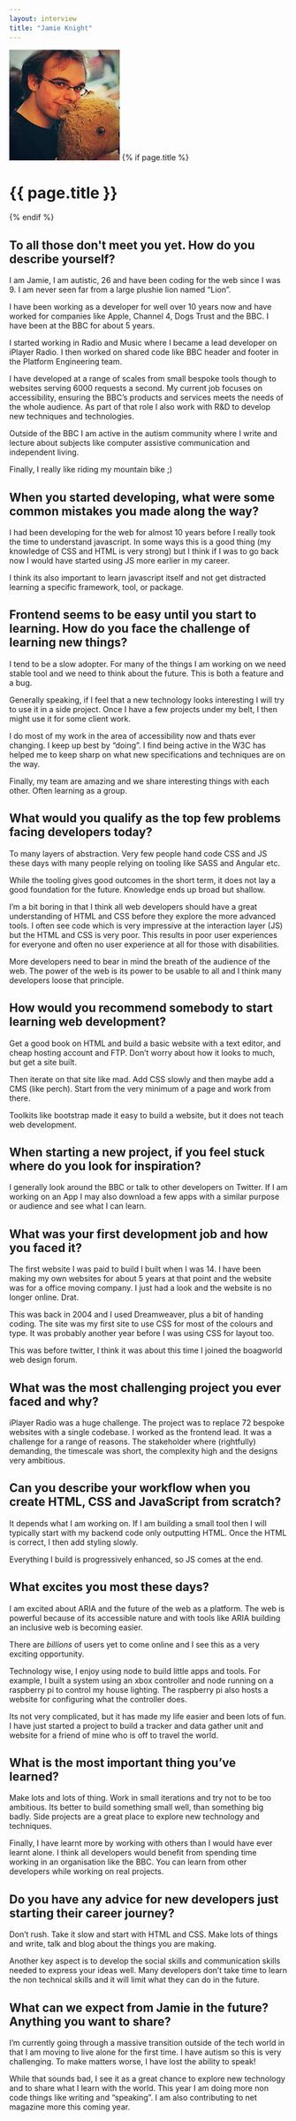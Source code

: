 ```yaml
---
layout: interview
title: "Jamie Knight"
---
```

<img class="" src="/assets/images/portrait-jamie-knight.jpg" alt="Photo Jamie Knight"  />
{% if page.title %}
  <h1 class="">{{ page.title }}</h1>
{% endif %}

## To all those don't meet you yet. How do you describe yourself?

I am Jamie, I am autistic, 26 and have been coding for the web since I was 9. I am never seen far from a large plushie lion named “Lion”.

I have been working as a developer for well over 10 years now and have worked for companies like Apple, Channel 4, Dogs Trust and the BBC. I have been at the BBC for about 5 years.

I started working in Radio and Music where I became a lead developer on iPlayer Radio. I then worked on shared code like BBC header and footer in the Platform Engineering team.

I have developed at a range of scales from small bespoke tools though to websites serving 6000 requests a second. My current job focuses on accessibility, ensuring the BBC’s products and services meets the needs of the whole audience. As part of that role I also work with R&D to develop new techniques and technologies.

Outside of the BBC I am active in the autism community where I write and lecture about subjects like computer assistive communication and independent living.

Finally, I really like riding my mountain bike ;)

## When you started developing, what were some common mistakes you made along the way?

I had been developing for the web for almost 10 years before I really took the time to understand javascript. In some ways this is a good thing (my knowledge of CSS and HTML is very strong) but I think if I was to go back now I would have started using JS more earlier in my career.

I think its also important to learn javascript itself and not get distracted learning a specific framework, tool, or package.

## Frontend seems to be easy until you start to learning. How do you face the challenge of learning new things?

I tend to be a slow adopter. For many of the things I am working on we need stable tool and we need to think about the future. This is both a feature and a bug.

Generally speaking, if I feel that a new technology looks interesting I will try to use it in a side project. Once I have a few projects under my belt, I then might use it for some client work.

I do most of my work in the area of accessibility now and thats ever changing. I keep up best by “doing”. I find being active in the W3C has helped me to keep sharp on what new specifications and techniques are on the way.

Finally, my team are amazing and we share interesting things with each other. Often learning as a group.

## What would you qualify as the top few problems facing developers today?

To many layers of abstraction. Very few people hand code CSS and JS these days with many people relying on tooling like SASS and Angular etc.

While the tooling gives good outcomes in the short term, it does not lay a good foundation for the future. Knowledge ends up broad but shallow.

I’m a bit boring in that I think all web developers should have a great understanding of HTML and CSS before they explore the more advanced tools. I often see code which is very impressive at the interaction layer (JS) but the HTML and CSS is very poor. This results in poor user experiences for everyone and often no user experience at all for those with disabilities.

More developers need to bear in mind the breath of the audience of the web. The power of the web is its power to be usable to all and I think many developers loose that principle.

## How would you recommend somebody to start learning web development?

Get a good book on HTML and build a basic website with a text editor, and cheap hosting account and FTP. Don’t worry about how it looks to much, but get a site built.

Then iterate on that site like mad. Add CSS slowly and then maybe add a CMS (like perch). Start from the very minimum of a page and work from there.

Toolkits like bootstrap made it easy to build a website, but it does not teach web development.

## When starting a new project, if you feel stuck where do you look for inspiration?

I generally look around the BBC or talk to other developers on Twitter. If I am working on an App I may also download a few apps with a similar purpose or audience and see what I can learn.

## What was your first development job and how you faced it?

The first website I was paid to build I built when I was 14. I have been making my own websites for about 5 years at that point and the website was for a office moving company. I just had a look and the website is no longer online. Drat.

This was back in 2004 and I used Dreamweaver, plus a bit of handing coding. The site was my first site to use CSS for most of the colours and type. It was probably another year before I was using CSS for layout too.

This was before twitter, I think it was about this time I joined the boagworld web design forum.

## What was the most challenging project you ever faced and why?

iPlayer Radio was a huge challenge. The project was to replace 72 bespoke websites with a single codebase. I worked as the frontend lead. It was a challenge for a range of reasons. The stakeholder where (rightfully) demanding, the timescale was short, the complexity high and the designs very ambitious.

## Can you describe your workflow when you create HTML, CSS and JavaScript from scratch?

It depends what I am working on. If I am building a small tool then I will typically start with my backend code only outputting HTML. Once the HTML is correct, I then add styling slowly.

Everything I build is progressively enhanced, so JS comes at the end.

## What excites you most these days?

I am excited about ARIA and the future of the web as a platform. The web is powerful because of its accessible nature and with tools like ARIA building an inclusive web is becoming easier.

There are _billions_ of users yet to come online and I see this as a very exciting opportunity.

Technology wise, I enjoy using node to build little apps and tools. For example, I built a system using an xbox controller and node running on a raspberry pi to control my house lighting. The raspberry pi also hosts a website for configuring what the controller does.

Its not very complicated, but it has made my life easier and been lots of fun. I have just started a project to build a tracker and data gather unit and website for a friend of mine who is off to travel the world.

## What is the most important thing you’ve learned?

Make lots and lots of thing. Work in small iterations and try not to be too ambitious. Its better to build something small well, than something big badly. Side projects are a great place to explore new technology and techniques.

Finally, I have learnt more by working with others than I would have ever learnt alone. I think all developers would benefit from spending time working in an organisation like the BBC. You can learn from other developers while working on real projects.

## Do you have any advice for new developers just starting their career journey?

Don’t rush. Take it slow and start with HTML and CSS. Make lots of things and write, talk and blog about the things you are making.

Another key aspect is to develop the social skills and communication skills needed to express your ideas well. Many developers don’t take time to learn the non technical skills and it will limit what they can do in the future.

## What can we expect from Jamie in the future? Anything you want to share?

I’m currently going through a massive transition outside of the tech world in that I am moving to live alone for the first time. I have autism so this is very challenging. To make matters worse, I have lost the ability to speak!

While that sounds bad, I see it as a great chance to explore new technology and to share what I learn with the world. This year I am doing more non code things like writing and “speaking”. I am also contributing to net magazine more this coming year.

